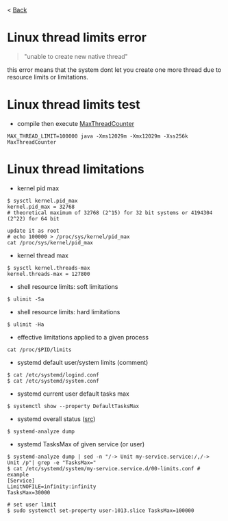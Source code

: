 < [Back](../README.md)

# Linux thread limits error

> "unable to create new native thread"

this error means that the system dont let you create one more thread due to resource limits or limitations.

# Linux thread limits test

- compile then execute [MaxThreadCounter](./MaxThreadCounter.java)

````shell
MAX_THREAD_LIMIT=100000 java -Xms12029m -Xmx12029m -Xss256k MaxThreadCounter
````

# Linux thread limitations

- kernel pid max

````shell
$ sysctl kernel.pid_max
kernel.pid_max = 32768
# theoretical maximum of 32768 (2^15) for 32 bit systems or 4194304 (2^22) for 64 bit

update it as root
# echo 100000 > /proc/sys/kernel/pid_max
cat /proc/sys/kernel/pid_max
````

- kernel thread max

````shell
$ sysctl kernel.threads-max
kernel.threads-max = 127800
````

- shell resource limits: soft limitations

````shell
$ ulimit -Sa
````

- shell resource limits: hard limitations

````shell
$ ulimit -Ha
````

- effective limitations applied to a given process

````shell
cat /proc/$PID/limits
````

- systemd default user/system limits (comment)

````shell
$ cat /etc/systemd/logind.conf
$ cat /etc/systemd/system.conf
````

- systemd current user default tasks max

````shell
$ systemctl show --property DefaultTasksMax
````

- systemd overall status ([src](https://www.suse.com/support/kb/doc/?id=000015901))

````shell
$ systemd-analyze dump
````

- systemd TasksMax of given service (or user)

````shell
$ systemd-analyze dump | sed -n "/-> Unit my-service.service:/,/-> Unit /p"| grep -e "TasksMax="
$ cat /etc/systemd/system/my-service.service.d/00-limits.conf # example
[Service]
LimitNOFILE=infinity:infinity
TasksMax=30000

# set user limit
$ sudo systemctl set-property user-1013.slice TasksMax=100000
````
